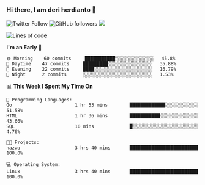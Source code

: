 ### Hi there, I am deri herdianto 👋
![Twitter Follow](https://img.shields.io/twitter/follow/deikatsuo?label=Follow)
![GitHub followers](https://img.shields.io/github/followers/deikatsuo?label=Follow&style=social)
![](https://visitor-badge.glitch.me/badge?page_id=deikatsuo.deikatsuo)

<!--
**deikatsuo/deikatsuo** is a ✨ _special_ ✨ repository because its `README.md` (this file) appears on your GitHub profile.

Here are some ideas to get you started:

- 🔭 I’m currently working on ...
- 🌱 I’m currently learning ...
- 👯 I’m looking to collaborate on ...
- 🤔 I’m looking for help with ...
- 💬 Ask me about ...
- 📫 How to reach me: ...
- 😄 Pronouns: ...
- ⚡ Fun fact: ...
-->

<!--START_SECTION:waka-->
![Lines of code](https://img.shields.io/badge/From%20Hello%20World%20I%27ve%20Written-14688%20lines%20of%20code-blue)

**I'm an Early 🐤** 

```text
🌞 Morning    60 commits     ███████████░░░░░░░░░░░░░░   45.8% 
🌆 Daytime    47 commits     █████████░░░░░░░░░░░░░░░░   35.88% 
🌃 Evening    22 commits     ████░░░░░░░░░░░░░░░░░░░░░   16.79% 
🌙 Night      2 commits      ░░░░░░░░░░░░░░░░░░░░░░░░░   1.53%

```


📊 **This Week I Spent My Time On** 

```text
💬 Programming Languages: 
Go                       1 hr 53 mins        █████████████░░░░░░░░░░░░   51.58% 
HTML                     1 hr 36 mins        ███████████░░░░░░░░░░░░░░   43.66% 
SQL                      10 mins             █░░░░░░░░░░░░░░░░░░░░░░░░   4.76%

🐱‍💻 Projects: 
nazwa                    3 hrs 40 mins       █████████████████████████   100.0%

💻 Operating System: 
Linux                    3 hrs 40 mins       █████████████████████████   100.0%

```


<!--END_SECTION:waka-->

